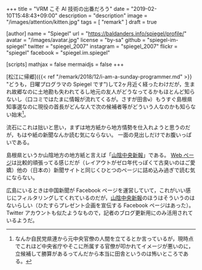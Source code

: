 +++
title = "VRM こそ AI 技術の出番だろう"
date =  "2019-02-10T15:48:43+09:00"
description = "description"
image = "/images/attention/kitten.jpg"
tags = [ "remark" ]
draft = true

[author]
  name      = "Spiegel"
  url       = "https://baldanders.info/spiegel/profile/"
  avatar    = "/images/avatar.jpg"
  license   = "by-sa"
  github    = "spiegel-im-spiegel"
  twitter   = "spiegel_2007"
  instagram = "spiegel_2007"
  flickr    = "spiegel"
  facebook  = "spiegel.im.spiegel"

[scripts]
  mathjax = false
  mermaidjs = false
+++

[松江に帰郷]({{< ref "/remark/2018/12/i-am-a-sunday-programmer.md" >}} "どうも，日曜プログラマの Spiegel です")して2ヶ月近く経ったわけだが，生まれ故郷なのに土地勘も失われてるし地元の友人がどうなってるかもほとんど知らないし（口コミではたまに情報が流れてくるが。さすが田舎`w`）もうすぐ島根県知事選なのに現役の首長がどんな人で次の候補者等がどういう人なのかも知らない始末[^p1]。

[^p1]: なんか自民党県連から元中央官僚の人間を立てるとか言っているが，現時点でこれほど中央省庁やそこに所属する官僚が叩かれてイメージが悪いのに，立候補して勝算があるってんだから本当に田舎というのは怖いところである。

流石にこれは拙いと思い，まずは地方紙から地方情勢を仕入れようと思うのだが，もはや紙の新聞なんか読む気にならない。
一面の見出しだけでお腹いっぱいである。

島根県というか山陰地方の地方紙と言えば「[山陰中央新報](http://www.sanin-chuo.co.jp/)」である。
[Web ページ](http://www.sanin-chuo.co.jp/ "山陰中央新報社")は比較的頑張ってる感じだが（レイアウトがゼロ年代っぽくて古臭いのはご愛嬌）他の（日本の）新聞サイトと同じくひとつのページに詰め込み過ぎで読む気にならない。

広島にいるときは中国新聞が Facebook ページを運営していて，これがいい感じにフィルタリングしてくれているのだが，[山陰中央新報]のほうはそういうのはないらしい（ひたすらプレゼント企画を宣伝する Facebook ページはあった）。
Twitter アカウントも似たようなもので，記者のブログ更新用にのみ活用されているようだ。







[山陰中央新報]: http://www.sanin-chuo.co.jp/ "山陰中央新報社"
<!-- eof -->
